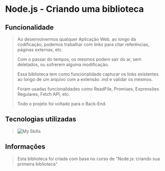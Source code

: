 # Node.js - Criando uma biblioteca
## Funcionalidade
> Ao desenvolvermos qualquer Aplicação Web, ao longo da codificação, podemos trabalhar com links para citar referências, páginas externas, etc.
> 
> Com o passar do tempos, os mesmos podem sair do ar, sem deletados, ou sofrerem alguma modificação.
> 
> Essa biblioteca tem como funcionalidade capturar os links existentes ao longo de um arquivo com a extensão .md e validar os mesmos.
>
> Foram usadas funcionalidades como ReadFile, Promises, Expressões Regulares, Fetch API, etc.
>
> Todo o projeto foi voltado para o Back-End.
## Tecnologias utilizadas
> ![My Skills](https://skillicons.dev/icons?i=vscode,js,nodejs)
## Informações
> Esta biblioteca foi criada com base no curso de "Node.js: criando sua primeira biblioteca"
